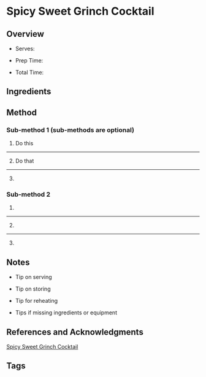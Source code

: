 # Spicy Sweet Grinch Cocktail

## Overview

- Serves:

- Prep Time:

- Total Time:

## Ingredients



## Method

### Sub-method 1 (sub-methods are optional)

1. Do this
---
2. Do that
---
3.

### Sub-method 2

1.
---
2.
---
3.

## Notes

- Tip on serving

- Tip on storing

- Tip for reheating

- Tips if missing ingredients or equipment

## References and Acknowledgments

[Spicy Sweet Grinch Cocktail](https://www.halfbakedharvest.com/spicy-sweet-grinch-cocktail/#bo-recipe)

## Tags


